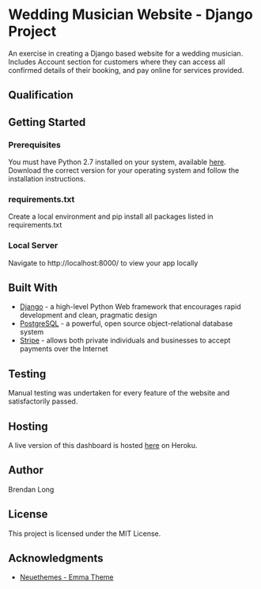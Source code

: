 # Wedding Musician Website - Django Project

An exercise in creating a Django based website for a wedding musician. Includes Account section for customers where they can access all confirmed details of their booking, and pay online for services provided.


## Qualification


## Getting Started

### Prerequisites

You must have Python 2.7 installed on your system, available [here](https://www.python.org/).
Download the correct version for your operating system and follow the installation instructions.

### requirements.txt
Create a local environment and pip install all packages listed in requirements.txt

### Local Server
Navigate to http://localhost:8000/ to view your app locally

## Built With

- [Django](https://www.djangoproject.com/) - a high-level Python Web framework that encourages rapid development and clean, pragmatic design
- [PostgreSQL](https://www.postgresql.org/) - a powerful, open source object-relational database system
- [Stripe](https://stripe.com/) - allows both private individuals and businesses to accept payments over the Internet

## Testing
Manual testing was undertaken for every feature of the website and satisfactorily passed.

## Hosting
A live version of this dashboard is hosted [here](https://com-wedding-site.herokuapp.com/) on Heroku.

## Author
Brendan Long

## License
This project is licensed under the MIT License.

## Acknowledgments
- [Neuethemes - Emma Theme](http://bootstrapcarnival.com/bootstrap-theme/emma-fashion-blog-html-template)
